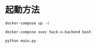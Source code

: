 # 起動方法

 

```bash
docker-compose up -d
```

```bash
docker-compose exec hack-u-backend bash
```

```bash
python main.py
```
